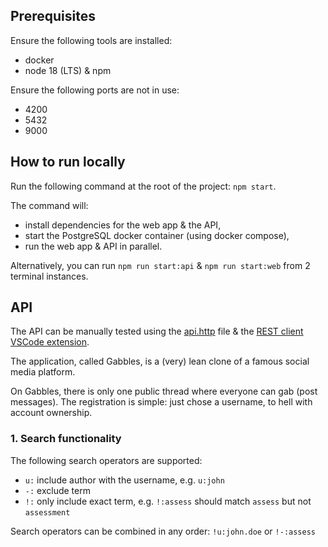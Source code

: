 ## Prerequisites

Ensure the following tools are installed:

- docker
- node 18 (LTS) & npm

Ensure the following ports are not in use:

- 4200
- 5432
- 9000

## How to run locally

Run the following command at the root of the project: `npm start`.

The command will:

- install dependencies for the web app & the API,
- start the PostgreSQL docker container (using docker compose),
- run the web app & API in parallel.

Alternatively, you can run `npm run start:api` & `npm run start:web` from 2 terminal instances.

## API

The API can be manually tested using the [api.http](./api.http) file & the [REST client VSCode extension](https://marketplace.visualstudio.com/items?itemName=humao.rest-client).

The application, called Gabbles, is a (very) lean clone of a famous social media platform.

On Gabbles, there is only one public thread where everyone can gab (post messages).
The registration is simple: just chose a username, to hell with account ownership.

### 1. Search functionality

The following search operators are supported:

- `u:` include author with the username, e.g. `u:john`
- `-:` exclude term
- `!:` only include exact term, e.g. `!:assess` should match `assess` but not `assessment`

Search operators can be combined in any order: `!u:john.doe` or `!-:assess`
